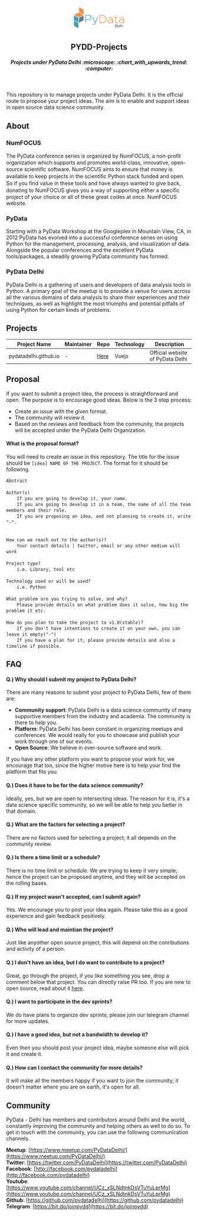 <p align="center">
<img src="https://raw.githubusercontent.com/pydatadelhi/resources/master/PyDataLogoDelhi-full.png" width="140"/>
<h2 align="center">PYDD-Projects</h2>
<h5 align="center">Projects under PyData Delhi :microscope: :chart_with_upwards_trend: :computer:</h5>
</p>
<br>

This repository is to manage projects under PyData Delhi. It is the official route to propose your project ideas. The aim is to enable and support ideas in open source data science community.

## About

### NumFOCUS

The PyData conference series is organized by NumFOCUS, a non-proﬁt organization which supports and promotes world-class, innovative, open-source scientiﬁc software. NumFOCUS aims to ensure that money is available to keep projects in the scientiﬁc Python stack funded and open. So if you ﬁnd value in these tools and have always wanted to give back, donating to NumFOCUS gives you a way of supporting either a speciﬁc project of your choice or all of these great codes at once. NumFOCUS website.

### PyData

Starting with a PyData Workshop at the Googleplex in Mountain View, CA, in 2012 PyData has evolved into a successful conference series on using Python for the management, processing, analysis, and visualization of data. Alongside the popular conferences and the excellent PyData tools/packages, a steadily growing PyData community has formed.

### PyData Delhi

PyData Delhi is a gathering of users and developers of data analysis tools in Python. A primary goal of the meetup is to provide a venue for users across all the various domains of data analysis to share their experiences and their techniques, as well as highlight the most triumphs and potential pitfalls of using Python for certain kinds of problems.

## Projects


Project Name |  Maintainer  | Repo | Technology | Description 
-------------|--------------|------|------------|-------------
pydatadelhi.github.io |  - | [Here](https://github.com/pydatadelhi/pydatadelhi.github.io) | Vuejs | Official website of PyData Delhi

## Proposal

If you want to submit a project idea, the process is straightforward and open. The purpose is to encourage good ideas. Below is the 3 step process:

- Create an issue with the given format.
- The community will review it.
- Based on the reviews and feedback from the community, the projects will be accepted under the PyData Delhi Organization.

#### What is the proposal format?

You will need to create an issue in this repository. The title for the issue should be `[idea] NAME OF THE PROJECT`. The format for it should be following.

```
Abstract

Author(s)
    If you are going to develop it, your name. 
    If you are going to develop it in a team, the name of all the team members and their role. 
    If you are proposing an idea, and not planning to create it, write "-".
 

How can we reach out to the author(s)?
    Your contact details | twitter, email or any other medium will work

Project type?
    i.e. Library, tool etc
 
Technology used or will be used?
    i.e. Python
 
What problem are you trying to solve, and why?
    Please provide details on what problem does it solve, how big the problem it etc.

How do you plan to take the project to v1.0(stable)?
    If you don't have intentions to create it on your own, you can leave it empty("-")
    If you have a plan for it, please provide details and also a timeline if possible.
```

## FAQ

#### Q.) Why should I submit my project to PyData Delhi?
There are many reasons to submit your project to PyData Delhi, few of them are:

- **Community support**: PyData Delhi is a data science community of many supportive members from the industry and academia. The community is there to help you.
- **Platform**: PyData Delhi has been constant in organizing meetups and conferences. We would really for you to showcase and publish your work through one of our events.
- **Open Source**: We believe in over-source software and work.

If you have any other platform you want to propose your work for, we encourage that too, since the higher motive here is to help your find the platform that fits you.

#### Q.) Does it have to be for the data science community?
Ideally, yes, but we are open to intersecting ideas.
The reason for it is, it's a data science specific community, so we will be able to help you better in that domain.

#### Q.) What are the factors for selecting a project?
There are no factors used for selecting a project; it all depends on the community review. 

#### Q.) Is there a time limit or a schedule?
There is no time limit or schedule. We are trying to keep it very simple; hence the project can be proposed anytime, and they will be accepted on the rolling bases.

#### Q.) If my project wasn't accepted, can I submit again?
Yes. We encourage you to post your idea again. Please take this as a good experience and gain feedback positively. 

#### Q.) Who will lead and maintian the project?
Just like anyother open source project, this will depend on the conributions and activity of a person.

#### Q.) I don't have an idea, but I do want to contribute to a project?
Great, go through the project, if you like something you see, drop a comment below that project. You can directly raise PR too. 
If you are new to open source, read about it [here](https://www.digitalocean.com/community/tutorial_series/an-introduction-to-open-source).

#### Q.) I want to participate in the dev sprints?
We do have plans to organize dev sprints; please join our telegram channel for more updates.

#### Q.) I have a good idea, but not a bandwidth to develop it?
Even then you should post your project idea, maybe someone else will pick it and create it.

#### Q.) How can I contact the community for more details?
It will make all the members happy if you want to join the community; it doesn't matter where you are on earth, it's open for all.

## Community

PyData - Delhi has members and contributors around Delhi and the world,  constantly improving the community and helping others as well to do so. To get in touch with the community, you can use the following communication channels.

**Meetup**: [https://www.meetup.com/PyDataDelhi/](https://www.meetup.com/PyDataDelhi/) <br>
**Twitter**: [https://twitter.com/PyDataDelhi](https://twitter.com/PyDataDelhi) <br>
**Facebook**: [http://facebook.com/pydatadelhi](http://facebook.com/pydatadelhi) <br>
**Youtube**: [https://www.youtube.com/channel/UCz_xSLNdtnkDsVTuYuLprMg](https://www.youtube.com/channel/UCz_xSLNdtnkDsVTuYuLprMg) <br>
**Github**: [https://github.com/pydatadelhi](https://github.com/pydatadelhi) <br>
**Telegram**: [https://bit.do/joinpydd](https://bit.do/joinpydd) <br>


